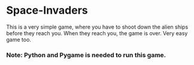 # Space-Invaders
This is a very simple game, where you have to shoot down the alien ships before they reach you. When they reach you, the game is over. Very easy game too.

### Note: Python and Pygame is needed to run this game.
